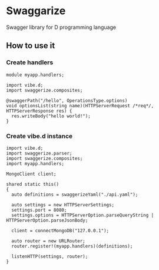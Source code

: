 # Swaggarize
Swagger library for D programming language

## How to use it

### Create handlers
```
module myapp.handlers;

import vibe.d;
import swaggerize.composites;

@swaggerPath("/hello", OperationsType.options)
void optionsList(string name)(HTTPServerRequest /*req*/, HTTPServerResponse res) {
  res.writeBody("hello world!");
}
```
### Create vibe.d instance

```
import vibe.d;
import swaggerize.parser;
import swaggerize.composites;
import myapp.handlers;

MongoClient client;

shared static this()
{
  auto definitions = swaggerizeYaml("./api.yaml");

  auto settings = new HTTPServerSettings;
  settings.port = 8080;
  settings.options = HTTPServerOption.parseQueryString | HTTPServerOption.parseJsonBody;

  client = connectMongoDB("127.0.0.1");

  auto router = new URLRouter;
  router.register!(myapp.handlers)(definitions);

  listenHTTP(settings, router);
}

```
